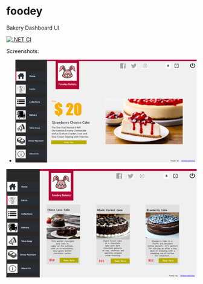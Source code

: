# foodey
Bakery Dashboard UI

[![.NET CI](https://github.com/shikharvashistha/foodey/actions/workflows/dotnet.yml/badge.svg?branch=main)](https://github.com/shikharvashistha/foodey/actions/workflows/dotnet.yml)


Screenshots:

- ![FIRST](asserts/first.png)


 ![SECOND](asserts/second.png)
